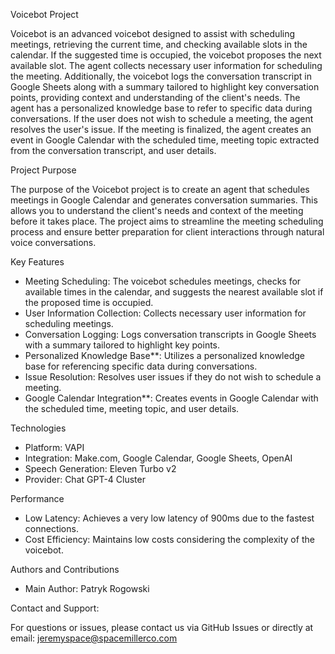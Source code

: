 Voicebot Project

Voicebot is an advanced voicebot designed to assist with scheduling meetings, retrieving the current time, and checking available slots in the calendar. If the suggested time is occupied, the voicebot proposes the next available slot. The agent collects necessary user information for scheduling the meeting. Additionally, the voicebot logs the conversation transcript in Google Sheets along with a summary tailored to highlight key conversation points, providing context and understanding of the client's needs. The agent has a personalized knowledge base to refer to specific data during conversations. If the user does not wish to schedule a meeting, the agent resolves the user's issue. If the meeting is finalized, the agent creates an event in Google Calendar with the scheduled time, meeting topic extracted from the conversation transcript, and user details.

Project Purpose

The purpose of the Voicebot project is to create an agent that schedules meetings in Google Calendar and generates conversation summaries. This allows you to understand the client's needs and context of the meeting before it takes place. The project aims to streamline the meeting scheduling process and ensure better preparation for client interactions through natural voice conversations.

Key Features

- Meeting Scheduling: The voicebot schedules meetings, checks for available times in the calendar, and suggests the nearest available slot if the proposed time is occupied.
- User Information Collection: Collects necessary user information for scheduling meetings.
- Conversation Logging: Logs conversation transcripts in Google Sheets with a summary tailored to highlight key points.
- Personalized Knowledge Base**: Utilizes a personalized knowledge base for referencing specific data during conversations.
- Issue Resolution: Resolves user issues if they do not wish to schedule a meeting.
- Google Calendar Integration**: Creates events in Google Calendar with the scheduled time, meeting topic, and user details.

 Technologies

- Platform: VAPI
- Integration: Make.com, Google Calendar, Google Sheets, OpenAI
- Speech Generation: Eleven Turbo v2
- Provider: Chat GPT-4 Cluster

 Performance

- Low Latency: Achieves a very low latency of 900ms due to the fastest connections.
- Cost Efficiency: Maintains low costs considering the complexity of the voicebot.

 Authors and Contributions

- Main Author: Patryk Rogowski

Contact and Support:

For questions or issues, please contact us via GitHub Issues or directly at email:
jeremyspace@spacemillerco.com
